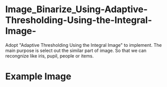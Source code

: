 # Image_Binarize_Using-Adaptive-Thresholding-Using-the-Integral-Image-
Adopt "Adaptive Thresholding Using the Integral Image" to implement.
The main purpose is select out the similar part of image. So that we can recongnize like iris, pupil, people or items.

# Example Image
